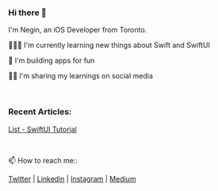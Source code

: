 ### Hi there 👋
I'm Negin, an iOS Developer from Toronto.

👩🏻‍💻 I'm currently learning new things about Swift and SwiftUI

📱 I'm building apps for fun

✍🏻 I'm sharing my learnings on social media 

<br>

### Recent Articles:
[List - SwiftUI Tutorial](https://medium.com/@neginzahedi/list-swiftui-tutorial-50147b6efe24)

<br>

📫 How to reach me::

[Twitter](https://twitter.com/idehaznigen) | [Linkedin](https://www.linkedin.com/in/negin-zahedi) | [Instagram](https://www.instagram.com/idehaznigen) | [Medium](https://medium.com/@neginzahedi) 

<!--
**neginzahedi/neginzahedi** is a ✨ _special_ ✨ repository because its `README.md` (this file) appears on your GitHub profile.

Here are some ideas to get you started:

- 🔭 I’m currently working on ...
- 🌱 I’m currently learning ...
- 👯 I’m looking to collaborate on ...
- 🤔 I’m looking for help with ...
- 💬 Ask me about ...
- 📫 How to reach me: ...
- 😄 Pronouns: ...
- ⚡ Fun fact: ...
-->
